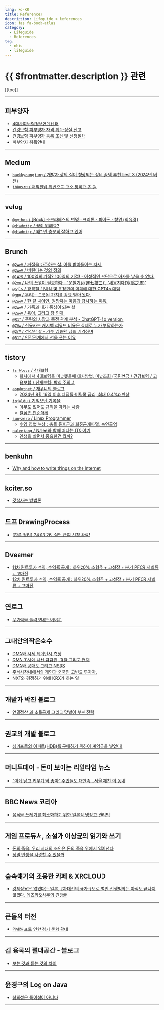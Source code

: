 ```yaml
---
lang: ko-KR
title: References
description: Lifeguide > References
icon: fas fa-book-atlas
category:
  - Lifeguide
  - References
tag: 
  - nhis
  - lifeguide
---
```


# {{ $frontmatter.description }} 관련

[[toc]]

---

## 피부양자

- [4대사회보험정보연계센터](https://www.4insure.or.kr/ins4/ptl/Main.do)
- [건강보험 피부양자 자격 취득·상실 신고](https://www.gov.kr/mw/AA020InfoCappView.do?HighCtgCD=A05007&CappBizCD=14600000233)
- [건강보험 피부양자 등록 조건 및 신청절차](https://sprime.kr/%EA%B1%B4%EA%B0%95%EB%B3%B4%ED%97%98-%ED%94%BC%EB%B6%80%EC%96%91%EC%9E%90-%EB%93%B1%EB%A1%9D)
- [피부양자 취득안내](https://www.nhis.or.kr/static/html/wbma/a/wbmaa0801.html)

---

## <FontIcon icon="fa-brands fa-medium"/>Medium

- [`baekkyoungjung` / 개발자 삶의 질이 향상되는 장비 꿀템 추천 best 3 (2024년 버전)](https://baekkyoungjung.medium.com/%EA%B0%9C%EB%B0%9C%EC%9E%90-%EC%82%B6%EC%9D%98-%EC%A7%88%EC%9D%B4-%ED%96%A5%EC%83%81%EB%90%98%EB%8A%94-%EC%9E%A5%EB%B9%84-%EA%BF%80%ED%85%9C-%EC%B6%94%EC%B2%9C-best-3-2024%EB%85%84-%EB%B2%84%EC%A0%84-b8da414da09a)
- [`jhk0530` / 저작권법 위반으로 고소 당하고 온 썰](https://jhk0530.medium.com/first-112-b7ea247d8e5f?source=rss-cb820693bed5------2)

<!-- END: medium.com -->

---

## <FontIcon icon="iconfont icon-velog"/>velog

- [`@mythos` / [Book] 소크라테스의 변명ㆍ크리톤ㆍ파이돈ㆍ향연 (최유경)](https://velog.io/@mythos/Book-%EC%86%8C%ED%81%AC%EB%9D%BC%ED%85%8C%EC%8A%A4%EC%9D%98-%EB%B3%80%EB%AA%85%E3%86%8D%ED%81%AC%EB%A6%AC%ED%86%A4%E3%86%8D%ED%8C%8C%EC%9D%B4%EB%8F%88%E3%86%8D%ED%96%A5%EC%97%B0-%EC%B5%9C%EC%9C%A0%EA%B2%BD)
- [`@diadntjr` / 꿈이 뭐에요?](https://velog.io/@diadntjr/%EA%BF%88%EC%9D%B4-%EB%AD%90%EC%97%90%EC%9A%94)
- [`@diadntjr` / 왜? 넌 충분히 잘하고 있어](https://velog.io/@diadntjr/%EC%99%9C-%EB%84%8C-%EC%B6%A9%EB%B6%84%ED%9E%88-%EC%9E%98%ED%95%98%EA%B3%A0-%EC%9E%88%EC%96%B4)

<!-- END: velog.io -->

---

## Brunch

- [`@2weV` / 거절을 마주하는 삶. 이를 받아들이는 자세.](https://brunch.co.kr/@@2weV/527)
- [`@2weV` / 버틴다는 것의 정의](https://brunch.co.kr/@@2weV/536)
- [`@1W2S` / 100일의 기적? 100일의 기절! - 이성적인 판단으로 아가를 낳을 순 없다.](https://brunch.co.kr/@@1W2S/256)
- [`@2xm` / 나의 쓰임이 필요하다 - '운칠기삼(運七技三)', '새옹지마(塞翁之馬)'](https://brunch.co.kr/@@2xm/81)
- [`@5jl5` / 광복절 기념식 및 윤정권의 미래에 대한 GPT4o 대답](https://brunch.co.kr/@@5jl5/126)
- [`@gpO` / 우리는 그릇된 가치를 강요 받아 왔다.](https://brunch.co.kr/@@gpO/110)
- [`@2weV` / 한 끝 차이인, 원망하는 마음과 감사하는 마음.](https://brunch.co.kr/@@2weV/548)
- [`@2weV` / 가족과 내가 중심이 되는 삶](https://brunch.co.kr/@@2weV/557)
- [`@2weV` / 육아, 그리고 참 인재.](https://brunch.co.kr/@@2weV/558)
- [`@R17` / 푸틴의 사망과 종전 관계 분석 - ChatGPT-4o version.](https://brunch.co.kr/@@R17/651)
- [`@ZVA` / 신용카드 캐시백 리워드 비용은 실제로 누가 부담하는가](https://brunch.co.kr/@@ZVA/744)
- [`@2rV` / 건강한 삶 - 가수 임종환 님을 기억하며](https://brunch.co.kr/@@2rV/190)
- [`@R17` / 인간관계에서 선을 긋는 이유](https://brunch.co.kr/@@R17/655)

<!-- END: brunch.co.kr -->

---

## tistory

- [`ts-bless` / 4대보험](https://ts-bless.tistory.com/m/)
  - [회사에서 4대보험을 미납했을때 대처방법, 미납조회 (국민연금 / 건강보험 / 고용보험 / 산재보험; 빡침 주의..)](https://ts-bless.tistory.com/m/32)
  <!-- END: ts-bless -->
- [`aspdotnet` / 재우니의 블로그](https://aspdotnet.tistory.com/m/)
  - [2024년 8월 16일 이후 디딤돌·버팀목 금리, 최대 0.4%p 인상](https://aspdotnet.tistory.com/m/3248)
  <!-- END: aspdotnet -->
- [`jojoldu` / 기억보단 기록을](https://jojoldu.tistory.com/m/)
  - [아무도 없어도 규칙을 지키는 사람](https://jojoldu.tistory.com/m/802)
  - [결심은 단순하게](https://jojoldu.tistory.com/m/805)
  <!-- END: jojoldu -->
- [`sunyzero` / Linux Programmer](http://sunyzero.tistory.com/m/)
  - [수영 영법 부상 : 충돌 증후군과 회전근개파열, 늑연골염](http://sunyzero.tistory.com/m/302)
  <!-- END: sunyzero -->
- [`naleejang` / Nalee와 함께 떠나는 IT이야기](https://naleejang.tistory.com/m/)
  - [인생을 살면서 중요한건 뭘까?](https://naleejang.tistory.com/m/277)
  <!-- END: naleejang -->
<!-- END: tistory.com -->

---

## benkuhn

- [Why and how to write things on the Internet](https://www.benkuhn.net/writing/)

---

## kciter.so

- [갓생사는 방법론](https://kciter.so/posts/effective-work)

---

## 드프 DrawingProcess

- [[하루 정리] 24.03.26. 실업 급여 신청 완료!](https://csj000714.tistory.com/1074)

---

## Dveamer

- [11차 퀀트투자 수익, 수익률 공개 : 하위20% 소형주 + 고성장 + 분기 PFCR 저벨류 + 고마진](https://dveamer.github.io/investing/My11thQuantInvestingResult.html)
- [12차 퀀트투자 수익, 수익률 공개 : 하위20% 소형주 + 고성장 + 분기 PFCR 저벨류 + 고마진](https://dveamer.github.io/investing/My12thQuantInvestingResult.html)

---

## 연로그

- [무기력을 흘려보내는 이야기](https://yeonyeon.tistory.com/326)

---

## 그대안의작은호수

- [DMA와 시세 레이턴시 측정](https://smallake.kr/?p=34011)
- [DMA 조사에 나선 금감원, 검찰 그리고 현재](https://smallake.kr/?p=34055)
- [DMA와 공매도 그리고 NSDS](https://smallake.kr/?p=34097)
- [주식시장내에서의 개인과 외국인 고빈도 투자자.](https://smallake.kr/?p=34197)
- [NXT와 경쟁하기 위해 KRX가 하는 일](https://smallake.kr/?p=34213)

---

## 개발자 박진 블로그

- [연말정산 과 소득공제 그리고 맞벌이 부부 전략](https://jinn-blog.tistory.com/m/172)

---

## 권교의 개발 블로그

- [싱가포르의 아파트(HDB)를 구매하기 위하여 계약금을 넣었다!](http://kwongyo.tistory.com/m/45)

---

## 머니투데이 - 돈이 보이는 리얼타임 뉴스

- ["아이 낳고 키우기 딱 좋아" 주민들도 대만족…서울 제친 이 동네](https://news.mt.co.kr/mtview.php?no=2024071821335784545)

---

## BBC News 코리아

- [음식물 쓰레기를 최소화하기 위한 일본식 냉장고 관리법](https://bbc.com/korean/articles/c903v7jnv3eo)

---

## 게임 프로듀서, 소설가 이상균의 읽기와 쓰기

- [돈의 죽음: 우리 시대의 초인은 돈의 죽음 위에서 일어선다](https://m.blog.naver.com/iyooha/223543863501)
- [정말 인생을 사랑할 수 있을까](https://m.blog.naver.com/iyooha/223546171698)

---

## 숲속얘기의 조용한 카페 & XRCLOUD

- [강제징용은 없었다는 일본, 2차대전의 국가규모로 벌인 전쟁범죄는 아직도 끝나지 않았다. 데즈카오사무의 긴땅굴](https://m.blog.naver.com/fstory97/223558189124)

---

## 큰돌의 터전

- [PMI발표로 인한 경기 둔화 확대](https://m.blog.naver.com/jhc9639/223572440053)

---

## 김 용묵의 절대공간 - 블로그

- [보는 것과 듣는 것의 차이](http://moogi.new21.org/tc/2353)

<!-- END: moogi.new21.org -->

---

## 윤경구의 Log on Java

- [창의성은 특이성이 아니다](http://logonjava.blogspot.com/2024/10/blog-post.html)

<!-- END: http://logonjava.blogspot.com -->

---

<TagLinks />
